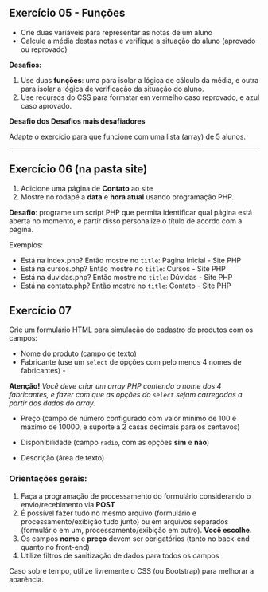 ## Exercício 05 - Funções

- Crie duas variáveis para representar as notas de um aluno
- Calcule a média destas notas e verifique a situação do aluno (aprovado ou reprovado)

**Desafios:**

1. Use duas **funções**: uma para isolar a lógica de cálculo da média, e outra para isolar a lógica de verificação da situação do aluno.
2. Use recursos do CSS para formatar em vermelho caso reprovado, e azul caso aprovado.

**Desafio dos Desafios mais desafiadores**

Adapte o exercício para que funcione com uma lista (array) de 5 alunos.

---
## Exercício 06 (na pasta site)
1. Adicione uma página de **Contato** ao site
2. Mostre no rodapé a **data** e **hora atual** usando programação PHP.

**Desafio**: programe um script PHP que permita identificar qual página está aberta no momento, e partir disso personalize o título de acordo com a página. 

Exemplos:
- Está na index.php? Então mostre no `title`: Página Inicial - Site PHP
- Está na cursos.php?	Então mostre no `title`: Cursos - Site PHP
- Está na duvidas.php?	Então mostre no `title`: Dúvidas - Site PHP
- Está na contato.php?	Então mostre no `title`: Contato - Site PHP

## Exercício 07
Crie um formulário HTML para simulação do cadastro de produtos com os campos:

- Nome do produto (campo de texto)
- Fabricante (use um `select` de opções com pelo menos 4 nomes de fabricantes) - 

**Atenção!** _Você deve criar um array PHP contendo o nome dos 4 fabricantes, e fazer com que as opções do `select` sejam carregadas a partir dos dados do array._

- Preço (campo de número configurado com valor mínimo de 100 e máximo de 10000, e suporte à 2 casas decimais para os centavos)

- Disponibilidade (campo `radio`, com as opções **sim** e **não**)

- Descrição (área de texto)

### Orientações gerais:

1. Faça a programação de processamento do formulário considerando o envio/recebimento via **POST**
2. É possível fazer tudo no mesmo arquivo (formulário e processamento/exibição tudo junto) ou em arquivos separados (formulário em um, processamento/exibição em outro). **Você escolhe.**
3. Os campos **nome** e **preço** devem ser obrigatórios (tanto no back-end quanto no front-end)
4. Utilize filtros de sanitização de dados para todos os campos

Caso sobre tempo, utilize livremente o CSS (ou Bootstrap) para melhorar a aparência.

